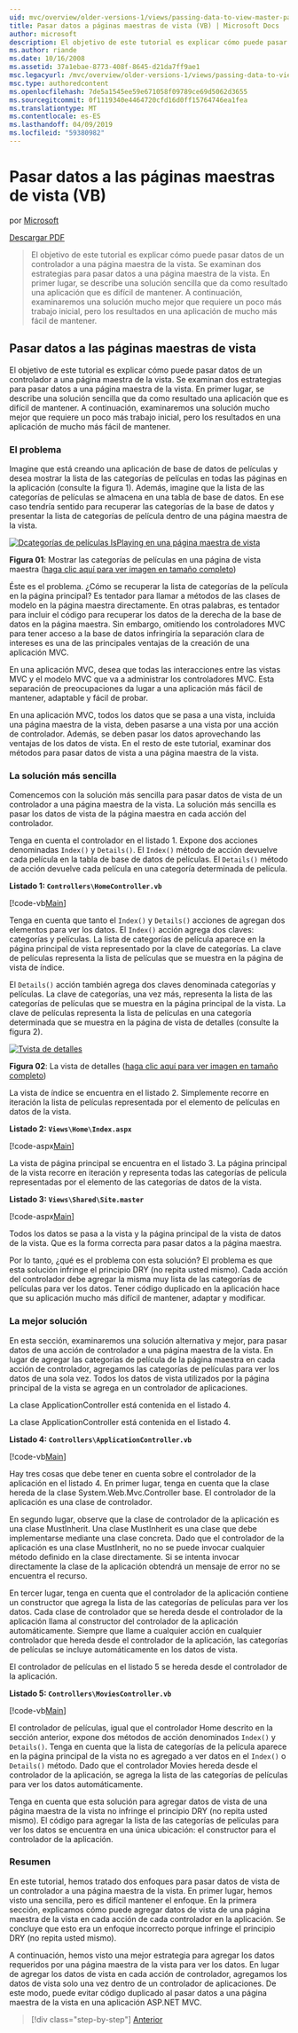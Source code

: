 ```yaml
---
uid: mvc/overview/older-versions-1/views/passing-data-to-view-master-pages-vb
title: Pasar datos a páginas maestras de vista (VB) | Microsoft Docs
author: microsoft
description: El objetivo de este tutorial es explicar cómo puede pasar datos de un controlador a una página maestra de la vista. Se examinan dos estrategias para pasar datos a una vista m...
ms.author: riande
ms.date: 10/16/2008
ms.assetid: 37a1ebae-8773-408f-8645-d21da7ff9ae1
msc.legacyurl: /mvc/overview/older-versions-1/views/passing-data-to-view-master-pages-vb
msc.type: authoredcontent
ms.openlocfilehash: 7de5a1545ee59e671058f09789ce69d5062d3655
ms.sourcegitcommit: 0f1119340e4464720cfd16d0ff15764746ea1fea
ms.translationtype: MT
ms.contentlocale: es-ES
ms.lasthandoff: 04/09/2019
ms.locfileid: "59380982"
---
```

# <a name="passing-data-to-view-master-pages-vb"></a>Pasar datos a las páginas maestras de vista (VB)

por [Microsoft](https://github.com/microsoft)

[Descargar PDF](http://download.microsoft.com/download/e/f/3/ef3f2ff6-7424-48f7-bdaa-180ef64c3490/ASPNET_MVC_Tutorial_13_VB.pdf)

> El objetivo de este tutorial es explicar cómo puede pasar datos de un controlador a una página maestra de la vista. Se examinan dos estrategias para pasar datos a una página maestra de la vista. En primer lugar, se describe una solución sencilla que da como resultado una aplicación que es difícil de mantener. A continuación, examinaremos una solución mucho mejor que requiere un poco más trabajo inicial, pero los resultados en una aplicación de mucho más fácil de mantener.


## <a name="passing-data-to-view-master-pages"></a>Pasar datos a las páginas maestras de vista

El objetivo de este tutorial es explicar cómo puede pasar datos de un controlador a una página maestra de la vista. Se examinan dos estrategias para pasar datos a una página maestra de la vista. En primer lugar, se describe una solución sencilla que da como resultado una aplicación que es difícil de mantener. A continuación, examinaremos una solución mucho mejor que requiere un poco más trabajo inicial, pero los resultados en una aplicación de mucho más fácil de mantener.

### <a name="the-problem"></a>El problema

Imagine que está creando una aplicación de base de datos de películas y desea mostrar la lista de las categorías de películas en todas las páginas en la aplicación (consulte la figura 1). Además, imagine que la lista de las categorías de películas se almacena en una tabla de base de datos. En ese caso tendría sentido para recuperar las categorías de la base de datos y presentar la lista de categorías de película dentro de una página maestra de la vista.


[![Dcategorías de películas IsPlaying en una página maestra de vista](passing-data-to-view-master-pages-vb/_static/image2.png)](passing-data-to-view-master-pages-vb/_static/image1.png)

**Figura 01**: Mostrar las categorías de películas en una página de vista maestra ([haga clic aquí para ver imagen en tamaño completo](passing-data-to-view-master-pages-vb/_static/image3.png))


Éste es el problema. ¿Cómo se recuperar la lista de categorías de la película en la página principal? Es tentador para llamar a métodos de las clases de modelo en la página maestra directamente. En otras palabras, es tentador para incluir el código para recuperar los datos de la derecha de la base de datos en la página maestra. Sin embargo, omitiendo los controladores MVC para tener acceso a la base de datos infringiría la separación clara de intereses es una de las principales ventajas de la creación de una aplicación MVC.

En una aplicación MVC, desea que todas las interacciones entre las vistas MVC y el modelo MVC que va a administrar los controladores MVC. Esta separación de preocupaciones da lugar a una aplicación más fácil de mantener, adaptable y fácil de probar.

En una aplicación MVC, todos los datos que se pasa a una vista, incluida una página maestra de la vista, deben pasarse a una vista por una acción de controlador. Además, se deben pasar los datos aprovechando las ventajas de los datos de vista. En el resto de este tutorial, examinar dos métodos para pasar datos de vista a una página maestra de la vista.

### <a name="the-simple-solution"></a>La solución más sencilla

Comencemos con la solución más sencilla para pasar datos de vista de un controlador a una página maestra de la vista. La solución más sencilla es pasar los datos de vista de la página maestra en cada acción del controlador.

Tenga en cuenta el controlador en el listado 1. Expone dos acciones denominadas `Index()` y `Details()`. El `Index()` método de acción devuelve cada película en la tabla de base de datos de películas. El `Details()` método de acción devuelve cada película en una categoría determinada de película.

**Listado 1: `Controllers\HomeController.vb`**

[!code-vb[Main](passing-data-to-view-master-pages-vb/samples/sample1.vb)]

Tenga en cuenta que tanto el `Index()` y `Details()` acciones de agregan dos elementos para ver los datos. El `Index()` acción agrega dos claves: categorías y películas. La lista de categorías de película aparece en la página principal de vista representado por la clave de categorías. La clave de películas representa la lista de películas que se muestra en la página de vista de índice.

El `Details()` acción también agrega dos claves denominada categorías y películas. La clave de categorías, una vez más, representa la lista de las categorías de películas que se muestra en la página principal de la vista. La clave de películas representa la lista de películas en una categoría determinada que se muestra en la página de vista de detalles (consulte la figura 2).


[![Tvista de detalles](passing-data-to-view-master-pages-vb/_static/image5.png)](passing-data-to-view-master-pages-vb/_static/image4.png)

**Figura 02**: La vista de detalles ([haga clic aquí para ver imagen en tamaño completo](passing-data-to-view-master-pages-vb/_static/image6.png))


La vista de índice se encuentra en el listado 2. Simplemente recorre en iteración la lista de películas representada por el elemento de películas en datos de la vista.

**Listado 2: `Views\Home\Index.aspx`**

[!code-aspx[Main](passing-data-to-view-master-pages-vb/samples/sample2.aspx)]

La vista de página principal se encuentra en el listado 3. La página principal de la vista recorre en iteración y representa todas las categorías de película representadas por el elemento de las categorías de datos de la vista.

**Listado 3: `Views\Shared\Site.master`**

[!code-aspx[Main](passing-data-to-view-master-pages-vb/samples/sample3.aspx)]

Todos los datos se pasa a la vista y la página principal de la vista de datos de la vista. Que es la forma correcta para pasar datos a la página maestra.

Por lo tanto, ¿qué es el problema con esta solución? El problema es que esta solución infringe el principio DRY (no repita usted mismo). Cada acción del controlador debe agregar la misma muy lista de las categorías de películas para ver los datos. Tener código duplicado en la aplicación hace que su aplicación mucho más difícil de mantener, adaptar y modificar.

### <a name="the-good-solution"></a>La mejor solución

En esta sección, examinaremos una solución alternativa y mejor, para pasar datos de una acción de controlador a una página maestra de la vista. En lugar de agregar las categorías de película de la página maestra en cada acción de controlador, agregamos las categorías de películas para ver los datos de una sola vez. Todos los datos de vista utilizados por la página principal de la vista se agrega en un controlador de aplicaciones.

La clase ApplicationController está contenida en el listado 4.

La clase ApplicationController está contenida en el listado 4.

**Listado 4: `Controllers\ApplicationController.vb`**

[!code-vb[Main](passing-data-to-view-master-pages-vb/samples/sample4.vb)]

Hay tres cosas que debe tener en cuenta sobre el controlador de la aplicación en el listado 4. En primer lugar, tenga en cuenta que la clase hereda de la clase System.Web.Mvc.Controller base. El controlador de la aplicación es una clase de controlador.

En segundo lugar, observe que la clase de controlador de la aplicación es una clase MustInherit. Una clase MustInherit es una clase que debe implementarse mediante una clase concreta. Dado que el controlador de la aplicación es una clase MustInherit, no no se puede invocar cualquier método definido en la clase directamente. Si se intenta invocar directamente la clase de la aplicación obtendrá un mensaje de error no se encuentra el recurso.

En tercer lugar, tenga en cuenta que el controlador de la aplicación contiene un constructor que agrega la lista de las categorías de películas para ver los datos. Cada clase de controlador que se hereda desde el controlador de la aplicación llama al constructor del controlador de la aplicación automáticamente. Siempre que llame a cualquier acción en cualquier controlador que hereda desde el controlador de la aplicación, las categorías de películas se incluye automáticamente en los datos de vista.

El controlador de películas en el listado 5 se hereda desde el controlador de la aplicación.

**Listado 5: `Controllers\MoviesController.vb`**

[!code-vb[Main](passing-data-to-view-master-pages-vb/samples/sample5.vb)]

El controlador de películas, igual que el controlador Home descrito en la sección anterior, expone dos métodos de acción denominados `Index()` y `Details()`. Tenga en cuenta que la lista de categorías de la película aparece en la página principal de la vista no es agregado a ver datos en el `Index()` o `Details()` método. Dado que el controlador Movies hereda desde el controlador de la aplicación, se agrega la lista de las categorías de películas para ver los datos automáticamente.

Tenga en cuenta que esta solución para agregar datos de vista de una página maestra de la vista no infringe el principio DRY (no repita usted mismo). El código para agregar la lista de las categorías de películas para ver los datos se encuentra en una única ubicación: el constructor para el controlador de la aplicación.

### <a name="summary"></a>Resumen

En este tutorial, hemos tratado dos enfoques para pasar datos de vista de un controlador a una página maestra de la vista. En primer lugar, hemos visto una sencilla, pero es difícil mantener el enfoque. En la primera sección, explicamos cómo puede agregar datos de vista de una página maestra de la vista en cada acción de cada controlador en la aplicación. Se concluye que esto era un enfoque incorrecto porque infringe el principio DRY (no repita usted mismo).

A continuación, hemos visto una mejor estrategia para agregar los datos requeridos por una página maestra de la vista para ver los datos. En lugar de agregar los datos de vista en cada acción de controlador, agregamos los datos de vista solo una vez dentro de un controlador de aplicaciones. De este modo, puede evitar código duplicado al pasar datos a una página maestra de la vista en una aplicación ASP.NET MVC.

> [!div class="step-by-step"]
> [Anterior](creating-page-layouts-with-view-master-pages-vb.md)
